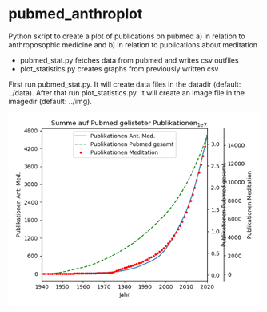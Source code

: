 pubmed_anthroplot
=================

Python skript to create a plot of publications on pubmed a) in relation to anthroposophic medicine and b) in relation to publications about meditation 

* pubmed_stat.py fetches data from pubmed and writes csv outfiles
* plot_statistics.py creates graphs from previously written csv

First run pubmed_stat.py. It will create data files in the datadir (default: ../data).
After that run plot_statistics.py. It will create an image file in the imagedir (default: ../img).

![example plot](2021-11-13_fig.png)

